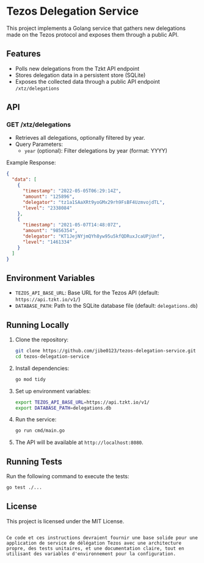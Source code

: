 # Tezos Delegation Service

This project implements a Golang service that gathers new delegations made on the Tezos protocol and exposes them through a public API.

## Features

- Polls new delegations from the Tzkt API endpoint
- Stores delegation data in a persistent store (SQLite)
- Exposes the collected data through a public API endpoint `/xtz/delegations`

## API

### GET /xtz/delegations

- Retrieves all delegations, optionally filtered by year.
- Query Parameters:
  - `year` (optional): Filter delegations by year (format: YYYY)

Example Response:
```json
{
  "data": [ 
    {
      "timestamp": "2022-05-05T06:29:14Z",
      "amount": "125896",
      "delegator": "tz1a1SAaXRt9yoGMx29rh9FsBF4UzmvojdTL",
      "level": "2338084"
    },
    {
      "timestamp": "2021-05-07T14:48:07Z",
      "amount": "9856354",
      "delegator": "KT1JejNYjmQYh8yw95u5kfQDRuxJcaUPjUnf",
      "level": "1461334"
    }
  ]
}
```

## Environment Variables

- `TEZOS_API_BASE_URL`: Base URL for the Tezos API (default: `https://api.tzkt.io/v1/`)
- `DATABASE_PATH`: Path to the SQLite database file (default: `delegations.db`)

## Running Locally

1. Clone the repository:
    ```sh
    git clone https://github.com/jibe0123/tezos-delegation-service.git
    cd tezos-delegation-service
    ```

2. Install dependencies:
    ```sh
    go mod tidy
    ```

3. Set up environment variables:
    ```sh
    export TEZOS_API_BASE_URL=https://api.tzkt.io/v1/
    export DATABASE_PATH=delegations.db
    ```

4. Run the service:
    ```sh
    go run cmd/main.go
    ```

5. The API will be available at `http://localhost:8080`.

## Running Tests

Run the following command to execute the tests:
```sh
go test ./...
```

## License

This project is licensed under the MIT License.
```

Ce code et ces instructions devraient fournir une base solide pour une application de service de délégation Tezos avec une architecture propre, des tests unitaires, et une documentation claire, tout en utilisant des variables d'environnement pour la configuration.
